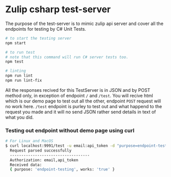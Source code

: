 # Zulip csharp test-server

The purpose of the test-server is to mimic zulip api server
and cover all the endpoints for testing by C# Unit Tests.

```bash
# to start the testing server
npm start

# to run test 
# note that this command will run C# server tests too.
npm test 

# linting
npm run lint
npm run lint-fix
```

All the responses recived for this TestServer is in JSON
and by POST method only, in exception of endpoint `/` and `/test`.
You will recive html which is our demo page to test out all the other,
endpoint `POST` request will no work here. `/test` endpoint is purley to
test out and what happend to the request you made and it will no send JSON
rather send details in text of what you did.

### Testing out endpoint without demo page using curl

```bash
# For Linux and MacOS
$ curl localhost:9991/test -u email:api_token -d "purpose=endpoint-testing&works=true" -X POST
  Request parsed successfully
  -----------------------------------
  Authorization: email,api_token
  Received data:
  { purpose: 'endpoint-testing', works: 'true' }
```
